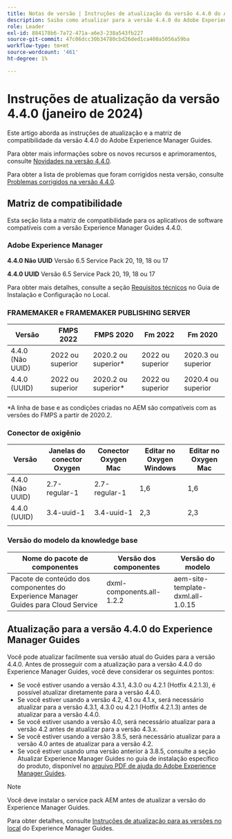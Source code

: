 ```yaml
---
title: Notas de versão | Instruções de atualização da versão 4.4.0 do Adobe Experience Manager Guides
description: Saiba como atualizar para a versão 4.4.0 do Adobe Experience Manager Guides
role: Leader
exl-id: 884178b6-7a72-471a-a6e3-238a543fb227
source-git-commit: 47c06dcc30b34780cbd26ded1ca400a5056a59ba
workflow-type: tm+mt
source-wordcount: '461'
ht-degree: 1%

---
```


# Instruções de atualização da versão 4.4.0 (janeiro de 2024)

Este artigo aborda as instruções de atualização e a matriz de compatibilidade da versão 4.4.0 do Adobe Experience Manager Guides.

Para obter mais informações sobre os novos recursos e aprimoramentos, consulte [Novidades na versão 4.4.0](../release-info/whats-new-4-4.md).

Para obter a lista de problemas que foram corrigidos nesta versão, consulte [Problemas corrigidos na versão 4.4.0](../release-info/fixed-issues-4-4.md).




## Matriz de compatibilidade

Esta seção lista a matriz de compatibilidade para os aplicativos de software compatíveis com a versão Experience Manager Guides 4.4.0.

### Adobe Experience Manager

**4.4.0 Não UUID**
Versão 6.5 Service Pack 20, 19, 18 ou 17

**4.4.0 UUID**
Versão 6.5 Service Pack 20, 19, 18 ou 17


Para obter mais detalhes, consulte a seção [Requisitos técnicos](../install-guide/download-install-technical-requirements.md) no Guia de Instalação e Configuração no Local.

### FRAMEMAKER e FRAMEMAKER PUBLISHING SERVER

| Versão | FMPS 2022 | FMPS 2020 | Fm 2022 | Fm 2020 |
| --- | --- | --- | --- | --- |
| 4.4.0 (Não UUID) | 2022 ou superior | 2020.2 ou superior* | 2022 ou superior | 2020.3 ou superior |
| 4.4.0 (UUID) | 2022 ou superior | 2020.2 ou superior* | 2022 ou superior | 2020.4 ou superior |
| | | | |

*A linha de base e as condições criadas no AEM são compatíveis com as versões do FMPS a partir de 2020.2.

### Conector de oxigênio

| Versão | Janelas do conector Oxygen | Conector Oxygen Mac | Editar no Oxygen Windows | Editar no Oxygen Mac |
| --- | --- | --- |--- |--- |
| 4.4.0 (Não UUID) | 2.7-regular-1 | 2.7-regular-1 | 1,6 | 1,6 |
| 4.4.0 (UUID) | 3.4-uuid-1 | 3.4-uuid-1 | 2,3 | 2,3 |
|  |  |   |



### Versão do modelo da knowledge base

| Nome do pacote de componentes | Versão dos componentes | Versão do modelo |
|---|---|---|
| Pacote de conteúdo dos componentes do Experience Manager Guides para Cloud Service | dxml-components.all-1.2.2 | aem-site-template-dxml.all-1.0.15 |



## Atualização para a versão 4.4.0 do Experience Manager Guides


Você pode atualizar facilmente sua versão atual do Guides para a versão 4.4.0. Antes de prosseguir com a atualização para a versão 4.4.0 do Experience Manager Guides, você deve considerar os seguintes pontos:


- Se você estiver usando a versão 4.3.1, 4.3.0 ou 4.2.1 (Hotfix 4.2.1.3), é possível atualizar diretamente para a versão 4.4.0.
- Se você estiver usando a versão 4.2, 4.1 ou 4.1.x, será necessário atualizar para a versão 4.3.1, 4.3.0 ou 4.2.1 (Hotfix 4.2.1.3) antes de atualizar para a versão 4.4.0.
- Se você estiver usando a versão 4.0, será necessário atualizar para a versão 4.2 antes de atualizar para a versão 4.3.x.
- Se você estiver usando a versão 3.8.5, será necessário atualizar para a versão 4.0 antes de atualizar para a versão 4.2.
- Se você estiver usando uma versão anterior à 3.8.5, consulte a seção Atualizar Experience Manager Guides no guia de instalação específico do produto, disponível no [arquivo PDF de ajuda do Adobe Experience Manager Guides](https://helpx.adobe.com/br/xml-documentation-for-experience-manager/archive.html).



>[!NOTE]
>
>Você deve instalar o service pack AEM antes de atualizar a versão do Experience Manager Guides.

Para obter detalhes, consulte [Instruções de atualização para as versões no local](../install-guide/upgrade-xml-documentation.md) do Experience Manager Guides.
